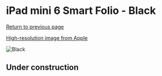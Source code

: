 # iPad mini 6 Smart Folio - Black

[Return to previous page](/ipad_mini6)

[High-resolution image from Apple](https://store.storeimages.cdn-apple.com/8756/as-images.apple.com/is/MM6G3?wid=4500&hei=4500&fmt=png)

<div style="width: 512px"><img src="/almost_uncompressed/MM6G3.webp" alt="Black"></div>

## Under construction

